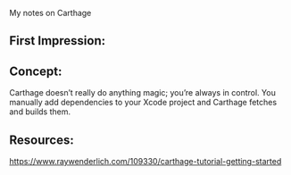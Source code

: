 My notes on Carthage<!--more--> 

## First Impression:

## Concept:

Carthage doesn’t really do anything magic; you’re always in control. You manually add dependencies to your Xcode project and Carthage fetches and builds them.



## Resources:



https://www.raywenderlich.com/109330/carthage-tutorial-getting-started